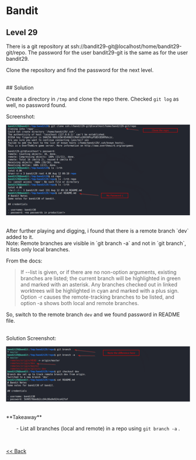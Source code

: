 # Bandit

## Level 29

There is a git repository at ssh://bandit29-git@localhost/home/bandit29-git/repo. The password for the user bandit29-git is the same as for the user bandit29.

Clone the repository and find the password for the next level.

<br/>
## Solution

Create a directory in `/tmp` and clone the repo there. Checked `git log` as well, no password found. 

Screenshot:

![Level 29 Image](./images/Level29.png)

<br/>
After further playing and digging, i found that there is a remote branch `dev` added to it. <br/>
Note: Remote branches are visible in `git branch -a` and not in `git branch`, it lists only local branches.

From the docs:
> If --list is given, or if there are no non-option arguments, existing branches are listed; the current branch will be highlighted in green and marked with an asterisk. Any branches checked out in linked worktrees will be highlighted in cyan and marked with a plus sign. Option -r causes the remote-tracking branches to be listed, and option -a shows both local and remote branches.

So, switch to the remote branch `dev` and we found password in README file.

<br/>
Solution Screenshot:

![Level 29 Image](./images/Level29.1.png)

<br/>
<span id=green>**Takeaway**</span><br/>

  - List all branches (local and remote) in a repo using `git branch -a` . <br/>

<br/>

[<< Back](https://grey-fish.github.io/Bandit/index.html)






















